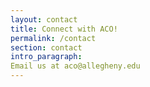 ```yaml
---
layout: contact
title: Connect with ACO!
permalink: /contact
section: contact
intro_paragraph:
Email us at aco@allegheny.edu
---
```

